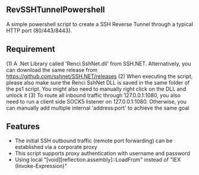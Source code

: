 ## RevSSHTunnelPowershell
A simple powershell script to create a SSH Reverse Tunnel through a typical HTTP port (80/443/8443).

## Requirement
(1) A .Net Library called 'Renci.SshNet.dll' from SSH.NET. Alternatively, you can download the same release from https://github.com/sshnet/SSH.NET/releases
(2) When executing the script, please also make sure the Renci SshNet DLL is saved in the same folder of the ps1 script. You might also need to manually right click on the DLL and unlock it
(3) To route all inbound traffic through 127.0.0.1:1080, you also need to run a client side SOCK5 listener on 127.0.0.1:1080. Otherwise, you can manually add multiple internal 'address:port' to achieve the same goal

## Features
- The initial SSH outbound traffic (remote port forwarding) can be established via a corporate proxy 
- This script supports proxy authentication with username and password
- Using local "[void][reflection.assembly]::LoadFrom" instead of "IEX (Invoke-Expression)"